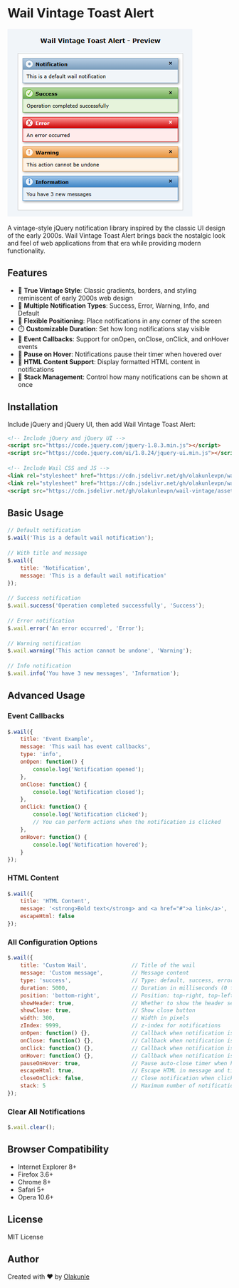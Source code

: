 # Wail Vintage Toast Alert

![Wail Vintage Toast Alert](preview.png)

A vintage-style jQuery notification library inspired by the classic UI design of the early 2000s. Wail Vintage Toast Alert brings back the nostalgic look and feel of web applications from that era while providing modern functionality.

## Features

- 🎨 **True Vintage Style**: Classic gradients, borders, and styling reminiscent of early 2000s web design
- 🌈 **Multiple Notification Types**: Success, Error, Warning, Info, and Default
- 📍 **Flexible Positioning**: Place notifications in any corner of the screen
- ⏱️ **Customizable Duration**: Set how long notifications stay visible
- 🔄 **Event Callbacks**: Support for onOpen, onClose, onClick, and onHover events
- 🛑 **Pause on Hover**: Notifications pause their timer when hovered over
- 📝 **HTML Content Support**: Display formatted HTML content in notifications
- 🔢 **Stack Management**: Control how many notifications can be shown at once

## Installation

Include jQuery and jQuery UI, then add Wail Vintage Toast Alert:

```html
<!-- Include jQuery and jQuery UI -->
<script src="https://code.jquery.com/jquery-1.8.3.min.js"></script>
<script src="https://code.jquery.com/ui/1.8.24/jquery-ui.min.js"></script>

<!-- Include Wail CSS and JS -->
<link rel="stylesheet" href="https://cdn.jsdelivr.net/gh/olakunlevpn/wail-vintage/assets/css/wail-vintage.css">
<link rel="stylesheet" href="https://cdn.jsdelivr.net/gh/olakunlevpn/wail-vintage/assets/css/wail-vintage-icons.css">
<script src="https://cdn.jsdelivr.net/gh/olakunlevpn/wail-vintage/assets/js/wail-vintage.js"></script>
```

## Basic Usage

```javascript
// Default notification
$.wail('This is a default wail notification');

// With title and message
$.wail({
    title: 'Notification',
    message: 'This is a default wail notification'
});

// Success notification
$.wail.success('Operation completed successfully', 'Success');

// Error notification
$.wail.error('An error occurred', 'Error');

// Warning notification
$.wail.warning('This action cannot be undone', 'Warning');

// Info notification
$.wail.info('You have 3 new messages', 'Information');
```

## Advanced Usage

### Event Callbacks

```javascript
$.wail({
    title: 'Event Example',
    message: 'This wail has event callbacks',
    type: 'info',
    onOpen: function() {
        console.log('Notification opened');
    },
    onClose: function() {
        console.log('Notification closed');
    },
    onClick: function() {
        console.log('Notification clicked');
        // You can perform actions when the notification is clicked
    },
    onHover: function() {
        console.log('Notification hovered');
    }
});
```

### HTML Content

```javascript
$.wail({
    title: 'HTML Content',
    message: '<strong>Bold text</strong> and <a href="#">a link</a>',
    escapeHtml: false
});
```

### All Configuration Options

```javascript
$.wail({
    title: 'Custom Wail',              // Title of the wail
    message: 'Custom message',         // Message content
    type: 'success',                   // Type: default, success, error, warning, info
    duration: 5000,                    // Duration in milliseconds (0 for sticky)
    position: 'bottom-right',          // Position: top-right, top-left, bottom-right, bottom-left
    showHeader: true,                  // Whether to show the header section
    showClose: true,                   // Show close button
    width: 300,                        // Width in pixels
    zIndex: 9999,                      // z-index for notifications
    onOpen: function() {},             // Callback when notification is opened
    onClose: function() {},            // Callback when notification is closed
    onClick: function() {},            // Callback when notification is clicked
    onHover: function() {},            // Callback when notification is hovered
    pauseOnHover: true,                // Pause auto-close timer when hovering
    escapeHtml: true,                  // Escape HTML in message and title
    closeOnClick: false,               // Close notification when clicked
    stack: 5                           // Maximum number of notifications (0 for unlimited)
});
```

### Clear All Notifications

```javascript
$.wail.clear();
```

## Browser Compatibility

- Internet Explorer 8+
- Firefox 3.6+
- Chrome 8+
- Safari 5+
- Opera 10.6+

## License

MIT License

## Author

Created with ❤️ by [Olakunle](https://github.com/olakunlevpn)
